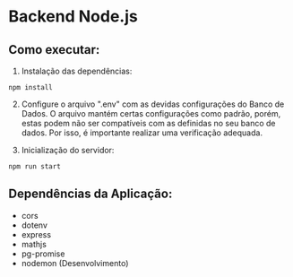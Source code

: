 # Backend Node.js
 
## Como executar:
1. Instalação das dependências:
```
npm install
```

2. Configure o arquivo ".env" com as devidas configurações do Banco de Dados. O arquivo mantém certas configurações como padrão, porém, estas podem não ser compatíveis com as definidas no seu banco de dados. Por isso, é importante realizar uma verificação adequada.


3. Inicialização do servidor:
```
npm run start
```

## Dependências da Aplicação:
* cors
* dotenv
* express
* mathjs
* pg-promise
* nodemon (Desenvolvimento)
